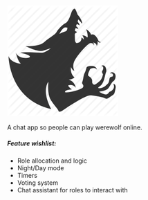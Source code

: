 ![werewolf](public/werewolf-256.png)

A chat app so people can play werewolf online.

##### Feature wishlist:
- Role allocation and logic
- Night/Day mode
- Timers
- Voting system
- Chat assistant for roles to interact with
